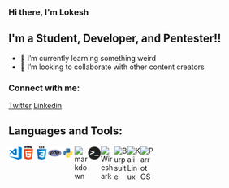 ### Hi there, I'm Lokesh 

## I'm a Student, Developer, and Pentester!!

- 🌱 I’m currently learning something weird
- 👯 I’m looking to collaborate with other content creators

### Connect with me: 
[Twitter][twitter]
[Linkedin][linkedin]

## Languages and Tools:

<img align="left" alt="Visual Studio Code" width="26px" src="https://raw.githubusercontent.com/github/explore/80688e429a7d4ef2fca1e82350fe8e3517d3494d/topics/visual-studio-code/visual-studio-code.png" />
<img align="left" alt="HTML5" width="26px" src="https://raw.githubusercontent.com/github/explore/80688e429a7d4ef2fca1e82350fe8e3517d3494d/topics/html/html.png" />
<img align="left" alt="CSS3" width="26px" src="https://raw.githubusercontent.com/github/explore/80688e429a7d4ef2fca1e82350fe8e3517d3494d/topics/css/css.png" />
<img align="left" alt="PHP" width="26px" src="https://raw.githubusercontent.com/github/explore/80688e429a7d4ef2fca1e82350fe8e3517d3494d/topics/php/php.png" />
<img align="left" alt="python" width="26px" src="https://raw.githubusercontent.com/github/explore/80688e429a7d4ef2fca1e82350fe8e3517d3494d/topics/python/python.png" />
<img align="left" alt="markdown" width="26px" src="https://cdn0.iconfinder.com/data/icons/octicons/1024/markdown-512.png" />
<img align="left" alt="Terminal" width="26px" src="https://raw.githubusercontent.com/github/explore/80688e429a7d4ef2fca1e82350fe8e3517d3494d/topics/terminal/terminal.png" />
<img align="left" alt="Wireshark" width="26px" src="https://upload.wikimedia.org/wikipedia/commons/d/db/Wireshark_Icon.png" />
<img align="left" alt="Burpsuite" width="26px" src="https://profiles.bugcrowdusercontent.com/avatars/f2dccdc8cfc3bb6fff40310a78c2855a/normal_Burp-Suite-Free-Pro-Crack-is-Here-Latest.png" />
<img align="left" alt="Kali Linux" width="26px" src="https://www.freepngimg.com/download/android/68988-kali-android-linux-free-clipart-hq.png" />
<img align="left" alt="Parrot OS" width="26px" src="https://upload.wikimedia.org/wikipedia/commons/4/45/Parrot_Logo.png" />


<br />
<br />

[twitter]: https://twitter.com/PL0K3SH
[linkedin]: https://www.linkedin.com/in/lokeshpatil-
